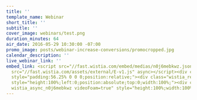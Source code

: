 ```yaml
---
title: ''
template_name: Webinar
short_title: ''
subtitle: ''
cover_image: webinars/test.png
duration_minutes: 64
air_date: 2016-05-29 10:30:00 -07:00
promo_image: posts/webinar-increase-conversions/promocropped.jpg
calendar_description: ''
live_webinar_link: ''
embed_link: <script src="//fast.wistia.com/embed/medias/n0j6mebkwz.jsonp" async></script><script
  src="//fast.wistia.com/assets/external/E-v1.js" async></script><div class="wistia_responsive_padding"
  style="padding:56.25% 0 0 0;position:relative;"><div class="wistia_responsive_wrapper"
  style="height:100%;left:0;position:absolute;top:0;width:100%;"><div class="wistia_embed
  wistia_async_n0j6mebkwz videoFoam=true" style="height:100%;width:100%">&nbsp;</div></div></div>
---
```


